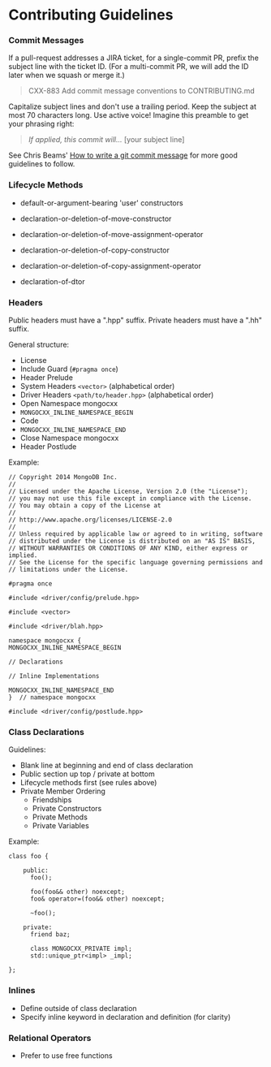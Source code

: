 # Contributing Guidelines

### Commit Messages

If a pull-request addresses a JIRA ticket, for a single-commit PR, prefix
the subject line with the ticket ID.  (For a multi-commit PR, we will add
the ID later when we squash or merge it.)

> CXX-883 Add commit message conventions to CONTRIBUTING.md

Capitalize subject lines and don't use a trailing period.  Keep the subject
at most 70 characters long.  Use active voice!  Imagine this preamble to get
your phrasing right:

> *If applied, this commit will...* [your subject line]

See Chris Beams'
[How to write a git commit message](http://chris.beams.io/posts/git-commit/)
for more good guidelines to follow.

### Lifecycle Methods

 - default-or-argument-bearing 'user' constructors

 - declaration-or-deletion-of-move-constructor
 - declaration-or-deletion-of-move-assignment-operator

 - declaration-or-deletion-of-copy-constructor
 - declaration-or-deletion-of-copy-assignment-operator

 - declaration-of-dtor

### Headers

Public headers must have a ".hpp" suffix. Private headers must have a ".hh"
suffix.

General structure:

 - License
 - Include Guard (`#pragma once`)
 - Header Prelude
 - System Headers `<vector>` (alphabetical order)
 - Driver Headers `<path/to/header.hpp>` (alphabetical order)
 - Open Namespace mongocxx 
 - `MONGOCXX_INLINE_NAMESPACE_BEGIN`
 -    Code
 - `MONGOCXX_INLINE_NAMESPACE_END`
 - Close Namespace mongocxx
 - Header Postlude

Example:

~~~~~~~~~~~~~~~~~~~~~~~~~~~~~~~~~~~~~~~~~~~~~~~~~~~~~~~~~~~~~~~~~~~~~~~~~~~{.cpp}
// Copyright 2014 MongoDB Inc.
//
// Licensed under the Apache License, Version 2.0 (the "License");
// you may not use this file except in compliance with the License.
// You may obtain a copy of the License at
//
// http://www.apache.org/licenses/LICENSE-2.0
//
// Unless required by applicable law or agreed to in writing, software
// distributed under the License is distributed on an "AS IS" BASIS,
// WITHOUT WARRANTIES OR CONDITIONS OF ANY KIND, either express or implied.
// See the License for the specific language governing permissions and
// limitations under the License.

#pragma once

#include <driver/config/prelude.hpp>

#include <vector>

#include <driver/blah.hpp>

namespace mongocxx {
MONGOCXX_INLINE_NAMESPACE_BEGIN

// Declarations

// Inline Implementations

MONGOCXX_INLINE_NAMESPACE_END
}  // namespace mongocxx

#include <driver/config/postlude.hpp>
~~~~~~~~~~~~~~~~~~~~~~~~~~~~~~~~~~~~~~~~~~~~~~~~~~~~~~~~~~~~~~~~~~~~~~~~~~~

### Class Declarations

Guidelines:

 - Blank line at beginning and end of class declaration
 - Public section up top / private at bottom
 - Lifecycle methods first (see rules above)
 - Private Member Ordering
   - Friendships
   - Private Constructors
   - Private Methods
   - Private Variables

Example:

~~~~~~~~~~~~~~~~~~~~~~~~~~~~~~~~~~~~~~~~~~~~~~~~~~~~~~~~~~~~~~~~~~~~~~~~~~~{.cpp}
class foo {

    public:
      foo();

      foo(foo&& other) noexcept;
      foo& operator=(foo&& other) noexcept;

      ~foo();

    private:
      friend baz;

      class MONGOCXX_PRIVATE impl;
      std::unique_ptr<impl> _impl;

};
~~~~~~~~~~~~~~~~~~~~~~~~~~~~~~~~~~~~~~~~~~~~~~~~~~~~~~~~~~~~~~~~~~~~~~~~~~~

### Inlines
 - Define outside of class declaration
 - Specify inline keyword in declaration and definition (for clarity)

### Relational Operators
 - Prefer to use free functions
